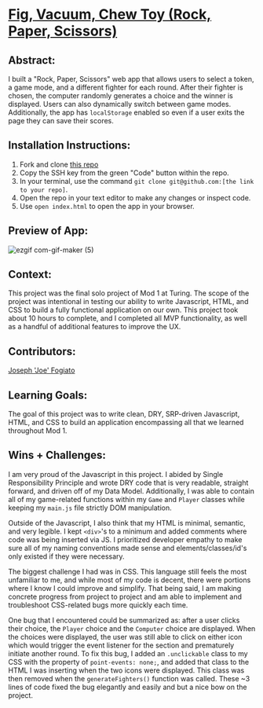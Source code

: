 # [Fig, Vacuum, Chew Toy (Rock, Paper, Scissors)](https://jfogiato.github.io/rock-paper-scissors/)

## Abstract:
[//]: <>
I built a "Rock, Paper, Scissors" web app that allows users to select a token, a game mode, and a different fighter for each round. After their fighter is chosen, the computer randomly generates a choice and the winner is displayed. Users can also dynamically switch between game modes. Additionally, the app has `localStorage` enabled so even if a user exits the page they can save their scores.  

## Installation Instructions:
[//]: <> 
1. Fork and clone [this repo](https://github.com/jfogiato/rock-paper-scissors)
1. Copy the SSH key from the green "Code" button within the repo.
1. In your terminal, use the command `git clone git@github.com:[the link to your repo]`.
1. Open the repo in your text editor to make any changes or inspect code.
1. Use `open index.html` to open the app in your browser.

## Preview of App:
[//]: <> 
![ezgif com-gif-maker (5)](https://user-images.githubusercontent.com/57634618/212710572-a5c59331-9fc1-43c0-9971-065d747ede50.gif)

## Context:
[//]: <> 
This project was the final solo project of Mod 1 at Turing. The scope of the project was intentional in testing our ability to write Javascript, HTML, and CSS to build a fully functional application on our own. This project took about 10 hours to complete, and I completed all MVP functionality, as well as a handful of additional features to improve the UX.

## Contributors:
[//]: <> 
[Joseph 'Joe' Fogiato](https://github.com/jfogiato)

## Learning Goals:
[//]: <> 
The goal of this project was to write clean, DRY, SRP-driven Javascript, HTML, and CSS to build an application encompassing all that we learned throughout Mod 1.

## Wins + Challenges:
[//]: <>
I am very proud of the Javascript in this project. I abided by Single Responsibility Principle and wrote DRY code that is very readable, straight forward, and driven off of my Data Model. Additionally, I was able to contain all of my game-related functions within my `Game` and `Player` classes while keeping my `main.js` file strictly DOM manipulation. 

Outside of the Javascript, I also think that my HTML is minimal, semantic, and very legible. I kept `<div>`'s to a minimum and added comments where code was being inserted via JS. I prioritized developer empathy to make sure all of my naming conventions made sense and elements/classes/id's only existed if they were necessary.

The biggest challenge I had was in CSS. This language still feels the most unfamiliar to me, and while most of my code is decent, there were portions where I know I could improve and simplify. That being said, I am making concrete progress from project to project and am able to implement and troubleshoot CSS-related bugs more quickly each time. 

One bug that I encountered could be summarized as: after a user clicks their choice, the `Player` choice and the `Computer` choice are displayed. When the choices were displayed, the user was still able to click on either icon which would trigger the event listener for the section and prematurely initiate another round. To fix this bug, I added an `.unclickable` class to my CSS with the property of `point-events: none;`, and added that class to the HTML I was inserting when the two icons were displayed. This class was then removed when the `generateFighters()` function was called. These ~3 lines of code fixed the bug elegantly and easily and but a nice bow on the project. 

